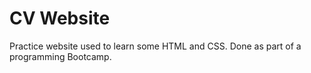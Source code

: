 # CV Website
Practice website used to learn some HTML and CSS. Done as part of a programming Bootcamp.
